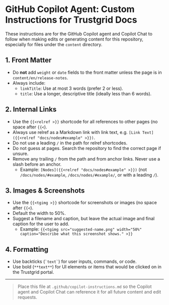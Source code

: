 # GitHub Copilot Agent: Custom Instructions for Trustgrid Docs

These instructions are for the GitHub Copilot agent and Copilot Chat to follow when making edits or generating content for this repository, especially for files under the `content` directory.

## 1. Front Matter
- Do **not** add `weight` or `date` fields to the front matter unless the page is in `content/en/release-notes`.
- Always include:
  - `linkTitle`: Use at most 3 words (prefer 2 or less).
  - `title`: Use a longer, descriptive title (ideally less than 6 words).

## 2. Internal Links
- Use the `{{<relref >}}` shortcode for all references to other pages (no space after `{{<`).
- Always use relref as a Markdown link with link text, e.g. `[Link Text]({{<relref "docs/nodes#example" >}})`.
- Do not use a leading `/` in the path for relref shortcodes.
- Do not guess at pages. Search the repository to find the correct page if unsure.
- Remove any trailing `/` from the path and from anchor links. Never use a slash before an anchor.
  - Example: `[Nodes]({{<relref "docs/nodes#example" >}})` (not `/docs/nodes/#example`, `/docs/nodes/#example/`, or with a leading `/`).

## 3. Images & Screenshots
- Use the `{{<tgimg >}}` shortcode for screenshots or images (no space after `{{<`).
- Default the width to 50%.
- Suggest a filename and caption, but leave the actual image and final caption for the user to add.
  - Example: `{{<tgimg src="suggested-name.png" width="50%" caption="Describe what this screenshot shows." >}}`

## 4. Formatting
- Use backticks (`` `text` ``) for user inputs, commands, or code.
- Use bold (`**text**`) for UI elements or items that would be clicked on in the Trustgrid portal.

---

> Place this file at `.github/copilot-instructions.md` so the Copilot agent and Copilot Chat can reference it for all future content and edit requests.
